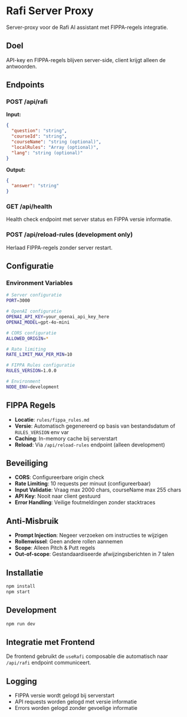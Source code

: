 # Rafi Server Proxy

Server-proxy voor de Rafi AI assistant met FIPPA-regels integratie.

## Doel

API-key en FIPPA-regels blijven server-side, client krijgt alleen de antwoorden.

## Endpoints

### POST /api/rafi

**Input:**

```json
{
  "question": "string",
  "courseId": "string",
  "courseName": "string (optional)",
  "localRules": "Array (optional)",
  "lang": "string (optional)"
}
```

**Output:**

```json
{
  "answer": "string"
}
```

### GET /api/health

Health check endpoint met server status en FIPPA versie informatie.

### POST /api/reload-rules (development only)

Herlaad FIPPA-regels zonder server restart.

## Configuratie

### Environment Variables

```bash
# Server configuratie
PORT=3000

# OpenAI configuratie
OPENAI_API_KEY=your_openai_api_key_here
OPENAI_MODEL=gpt-4o-mini

# CORS configuratie
ALLOWED_ORIGIN=*

# Rate limiting
RATE_LIMIT_MAX_PER_MIN=10

# FIPPA Rules configuratie
RULES_VERSION=1.0.0

# Environment
NODE_ENV=development
```

## FIPPA Regels

- **Locatie**: `rules/fippa_rules.md`
- **Versie**: Automatisch gegenereerd op basis van bestandsdatum of `RULES_VERSION` env var
- **Caching**: In-memory cache bij serverstart
- **Reload**: Via `/api/reload-rules` endpoint (alleen development)

## Beveiliging

- **CORS**: Configureerbare origin check
- **Rate Limiting**: 10 requests per minuut (configureerbaar)
- **Input Validatie**: Vraag max 2000 chars, courseName max 255 chars
- **API Key**: Nooit naar client gestuurd
- **Error Handling**: Veilige foutmeldingen zonder stacktraces

## Anti-Misbruik

- **Prompt Injection**: Negeer verzoeken om instructies te wijzigen
- **Rollenwissel**: Geen andere rollen aannemen
- **Scope**: Alleen Pitch & Putt regels
- **Out-of-scope**: Gestandaardiseerde afwijzingsberichten in 7 talen

## Installatie

```bash
npm install
npm start
```

## Development

```bash
npm run dev
```

## Integratie met Frontend

De frontend gebruikt de `useRafi` composable die automatisch naar `/api/rafi` endpoint communiceert.

## Logging

- FIPPA versie wordt gelogd bij serverstart
- API requests worden gelogd met versie informatie
- Errors worden gelogd zonder gevoelige informatie

